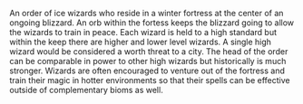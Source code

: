 An order of ice wizards who reside in a winter fortress at the center of an ongoing blizzard. An orb within the fortess keeps the blizzard going to allow the wizards to train in peace. Each wizard is held to a high standard but within the keep there are higher and lower level wizards. A single high wizard would be considered a worth threat to a city. The head of the order can be comparable in power to other high wizards but historically is much stronger. Wizards are often encouraged to venture out of the fortress and train their magic in hotter environments so that their spells can be effective outside of complementary bioms as well. 